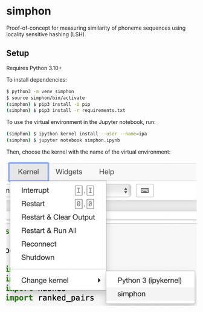# simphon
Proof-of-concept for measuring similarity of phoneme sequences using locality sensitive hashing (LSH).

## Setup

Requires Python 3.10+

To install dependencies:

```zsh
$ python3 -m venv simphon
$ source simphon/bin/activate
(simphon) $ pip3 install -U pip
(simphon) $ pip3 install -r requirements.txt
```

To use the virtual environment in the Jupyter notebook, run:

```zsh
(simphon) $ ipython kernel install --user --name=ipa
(simphon) $ jupyter notebook simphon.ipynb
```

Then, choose the kernel with the name of the virtual environment:

![Select the "simphon" kernel](kernel-select.png "kernel selection screenshot")
